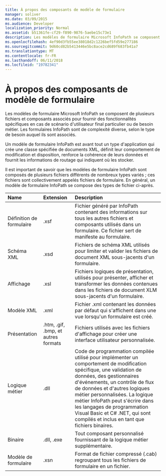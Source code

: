 ```yaml
---
title: À propos des composants de modèle de formulaire
manager: soliver
ms.date: 03/09/2015
ms.audience: Developer
localization_priority: Normal
ms.assetid: b51361fe-cf29-f890-9876-5aebe15c73e1
description: Les modèles de formulaire Microsoft InfoPath se composent de plusieurs fichiers et composants associés pour fournir des fonctionnalités spécifiques en cas de scénario d'utilisateur final particulier ou de besoin métier. Les formulaires InfoPath sont de complexité diverse, selon le type de besoin auquel ils sont associés.
ms.openlocfilehash: 4ef90d3fb55ee38018d2c1226bef5fd59e277186
ms.sourcegitcommit: 9d60cd82b5413446e5bc8ace2cd689f683fb41a7
ms.translationtype: MT
ms.contentlocale: fr-FR
ms.lasthandoff: 06/11/2018
ms.locfileid: "19782341"
---
```

# <a name="about-form-template-components"></a>À propos des composants de modèle de formulaire

Les modèles de formulaire Microsoft InfoPath se composent de plusieurs fichiers et composants associés pour fournir des fonctionnalités spécifiques en cas de scénario d'utilisateur final particulier ou de besoin métier. Les formulaires InfoPath sont de complexité diverse, selon le type de besoin auquel ils sont associés.
  
Un modèle de formulaire InfoPath est avant tout un type d'application qui crée une classe spécifiée de documents XML, définit leur comportement de modification et disposition, renforce la cohérence de leurs données et fournit les informations de routage qui indiquent où les stocker.
  
Il est important de savoir que les modèles de formulaire InfoPath sont composés de plusieurs fichiers différents de nombreux types variés ; ces fichiers sont collectivement appelés fichiers de formulaire. En général, un modèle de formulaire InfoPath se compose des types de fichier ci-après.
  
|**Name**|**Extension**|**Description**|
|:-----|:-----|:-----|
|Définition de formulaire  <br/> |.xsf  <br/> |Fichier généré par InfoPath contenant des informations sur tous les autres fichiers et composants utilisés dans un formulaire. Ce fichier sert de manifeste au formulaire.  <br/> |
|Schéma XML  <br/> |.xsd  <br/> |Fichiers de schéma XML utilisés pour limiter et valider les fichiers de document XML sous-jacents d'un formulaire.  <br/> |
|Affichage  <br/> |.xsl  <br/> |Fichiers logiques de présentation, utilisés pour présenter, afficher et transformer les données contenues dans les fichiers de document XLM sous-jacents d'un formulaire.  <br/> |
|Modèle XML   <br/> |.xml  <br/> |Fichier .xml contenant les données par défaut qui s'affichent dans une vue lorsqu'un formulaire est créé.  <br/> |
|Présentation  <br/> |.htm, .gif, .bmp, et autres formats  <br/> |Fichiers utilisés avec les fichiers d'affichage pour créer une interface utilisateur personnalisée.  <br/> |
|Logique métier  <br/> |.dll  <br/> |Code de programmation compilée utilisé pour implémenter un comportement de modification spécifique, une validation de données, des gestionnaires d'événements, un contrôle de flux de données  et d'autres logiques métier personnalisées. La logique métier InfoPath peut s'écrire dans les langages de programmation Visual Basic et C# .NET, qui sont compilés et inclus en tant que fichiers binaires.  <br/> |
|Binaire  <br/> |.dll, .exe  <br/> |  Tout composant personnalisé fournissant de la logique métier supplémentaire.  <br/> |
|Modèle de formulaire  <br/> |.xsn  <br/> |Format de fichier compressé (.cab) regroupant tous les fichiers de formulaire en un fichier.  <br/> |
   

